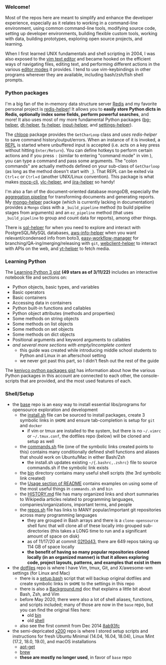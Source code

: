[aws-info-helper]: https://github.com/kenjyco/aws-info-helper
[bg-helper]: https://github.com/kenjyco/bg-helper
[chloop]: https://github.com/kenjyco/chloop
[dt-helper]: https://github.com/kenjyco/dt-helper
[easy-workflow-manager]: https://github.com/kenjyco/easy-workflow-manager
[fs-helper]: https://github.com/kenjyco/fs-helper
[input-helper]: https://github.com/kenjyco/input-helper
[jira-helper]: https://github.com/kenjyco/jira-helper
[mocp-cli]: https://github.com/kenjyco/mocp-cli
[mocp]: https://github.com/kenjyco/mocp
[mongo-helper]: https://github.com/kenjyco/mongo-helper
[redis-helper]: https://github.com/kenjyco/redis-helper
[settings-helper]: https://github.com/kenjyco/settings-helper
[sql-helper]: https://github.com/kenjyco/sql-helper
[vlc-helper]: https://github.com/kenjyco/vlc-helper
[webclient-helper]: https://github.com/kenjyco/webclient-helper
[yt-helper]: https://github.com/kenjyco/yt-helper

### Welcome!

Most of the repos here are meant to simplify and enhance the developer
experience, especially as it relates to working in a command-line environment,
using common command-line tools, modifying source code, setting up developer
environments, building flexible custom tools, working with data, building
prototypes, exploring open source projects, and learning.

When I first learned UNIX fundamentals and shell scripting in 2004, I was also
exposed to the [vim text editor](https://www.vim.org/about.php) and became
hooked on the efficient ways of navigating files, editing text, and performing
different actions in the various [editor
modes](https://www.freecodecamp.org/news/vim-editor-modes-explained) it
provides. I tend to use vim-keybindings in other programs wherever they are
available, including bash/zsh/fish shell prompts.

### Python packages

I'm a big fan of the in-memory data structure server
[Redis](https://redis.io/topics/data-types-intro) and my favorite personal
project is [redis-helper][]! It allows you to **easily store Python dicts in
Redis, optionally index some fields, perform powerful searches**, and more! It
also uses most of my more fundamental Python packages ([bg-helper][],
[dt-helper][], [fs-helper][], [input-helper][], and [settings-helper][]).

The [chloop][] package provides the `GetCharLoop` class and *uses redis-helper* to
save command history/output/errors. When an instance of it is invoked, a
[REPL](https://en.wikipedia.org/wiki/Read%E2%80%93eval%E2%80%93print_loop) is
started where unbuffered input is accepted (i.e. acts on a key press without
hitting `Enter/Return`). You can define hotkeys to perform certain actions and
if you press `:` (similar to entering "command mode" in vim ), you can type a
command and pass some arguments. The "colon commands" are actually methods
defined on your sub-class of `GetCharloop` (as long as the method doesn't start
with `_`). That REPL can be exited via `Ctrl`+`c` or `Ctrl`+`d` (another
UNIX/Linux convention). This package is what makes [mocp-cli][], [vlc-helper][],
and [jira-helper][] so handy!

I'm also a fan of the document-oriented database mongoDB, especially the
[aggregation
pipeline](https://docs.mongodb.com/manual/core/aggregation-pipeline) for
transforming documents and generating reports. My [mongo-helper][] package (which
is currently lacking in documentation) provides a `Mongo` class with a
`_build_pipeline` method (to build pipeline stages from arguments) and
an `ez_pipeline` method (that uses `_build_pipeline` to group and count data for
reports), among other things.

There is [sql-helper][] for when you need to explore and interact with
PostgreSQL/MySQL databases, [aws-info-helper][] when you want relevant/condensed
info from boto3, [easy-workflow-manager][] for
branching/QA-ing/merging/releasing with `git`, [webclient-helper][] to interact
with APIs on the web, and [yt-helper][] to fetch media.

### Learning Python

The [Learning Python 3
gist](https://gist.github.com/kenjyco/69eeb503125035f21a9d) **(49 stars as of
3/11/22)** includes an
interactive notebook file and sections on:

- Python objects, basic types, and variables
- Basic operators
- Basic containers
- Accessing data in containers
- Python built-in functions and callables
- Python object attributes (methods and properties)
- Some methods on string objects
- Some methods on list objects
- Some methods on set objects
- Some methods on dict objects
- Positional arguments and keyword arguments to callables
- *and several more sections with empty/incomplete content*
    - this guide was created while introducing middle school students to Python
      and Linux in an afterschool setting
    - we never got past this part, so I didn't flesh out the rest of the guide

The [kenjyco python packages
gist](https://gist.github.com/kenjyco/cb601fb3075a724c9e2951f164d1d4d8) has
information about how the various Python packages in this account are connected
to each other, the console-scripts that are provided, and the most used features
of each.

### Shell/Setup

- the [base](https://github.com/kenjyco/base) repo is an easy way to install
  essential libs/programs for opensource exploration and development 
    - the [install.sh](https://github.com/kenjyco/base/blob/master/install.sh)
      file can be sourced to install packages, create 3 symbolic links in
      `$HOME` and ensure tab-completion is setup for `git` and `docker`
        - if vim or tmux are installed to the system, but there is no `~/.vimrc`
          or `~/.tmux.conf`, the dotfiles repo (below) will be cloned and setup
          as well
    - the [commands.sh](https://github.com/kenjyco/base/blob/master/commands.sh)
      file (one of the symbolic links created points to this) contains many
      conditionally defined shell functions and aliases that should work on
      Ubuntu/Mac in either Bash/Zsh
        - the install.sh updates existing `~/{.bashrc,.zshrc}` file to source
          commands.sh if the symbolic link exists
    - the [bin](https://github.com/kenjyco/base/tree/master/bin) directory
      contains many useful shell scripts (the 3rd symbolic link created)
    - the [Usage section of
      README](https://github.com/kenjyco/base/blob/master/README.md#usage)
      contains  examples on using some of the most useful things in
      `commands.sh` and `bin`
    - the [HISTORY.md](https://github.com/kenjyco/base/blob/master/HISTORY.md)
      file has many organized links and short summaries to Wikipedia articles
      related to programming languages, companies/organizations, important
      terms, and people
    - the [repos.sh](https://github.com/kenjyco/base/blob/master/repos.sh) file
      has links to MANY popular/important git repositories across many
      programming languages
        - they are grouped in Bash arrays and there is a `clone-opensource`
          shell func that will clone all of these locally into grouped
          sub-directories (this takes a LONG time to run and a significant
          amount of space on disk)
        - as of 11/17/20 at commit
          [02f0d43](https://github.com/kenjyco/base/blob/02f0d432230a710fd8cdc0fe7da80d2c7e835129/repos.sh),
          there are 649 repos taking up 114 GB of space locally
        - **the benefit of having so many popular repositories cloned locally (in
          an organized manner) is that it allows exploring code, project
          layouts, patterns, and examples that exist in them**
- the [dotfiles](https://github.com/kenjyco/dotfiles) repo is where I have Vim,
  tmux, Git, and X/awesome-wm settings (for Linux and Mac)
    - there is a
      [setup.bash](https://github.com/kenjyco/dotfiles/blob/master/setup.bash)
      script that will backup original dotfiles and create symbolic links in
      `$HOME` to the settings in this repo
    - there is also a
      [Background.md](https://github.com/kenjyco/dotfiles/blob/master/Background.md)
      doc that explains a little bit about Bash, Zsh, and Vim
    - before May 2020, there were also a lot of shell aliases, functions, and
      scripts included; many of those are now in the `base` repo, but you can
      find the original files here:
        - old [bin](https://github.com/kenjyco/dotfiles/tree/full/bin)
        - old [shell](https://github.com/kenjyco/dotfiles/tree/full/shell)
    - also see the first commit from Dec 2014
      [8ab93fc](https://github.com/kenjyco/dotfiles/commit/8ab93fcbef3fbc8e1bf64e5eb7826f533c29ad8c)
- the semi-depricated [x200](https://github.com/kenjyco/x200) repo is where I
  stored setup scripts and instructions for fresh Ubuntu Minimal (14.04, 16.04,
  18.04), Linux Mint (17.2, 18.0, 19.0), and macOS installations
    - [apt-get](https://github.com/kenjyco/x200/tree/master/sysinstall/apt-get)
    - [brew](https://github.com/kenjyco/x200/tree/master/sysinstall/brew)
    - **these are mostly no longer used**, in favor of `base` repo
